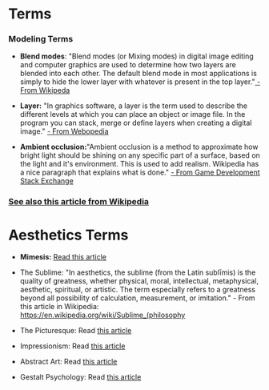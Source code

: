 # Terms
### Modeling Terms
* **Blend modes**: "Blend modes (or Mixing modes) in digital image editing and computer graphics are used to determine how two layers are blended into each other. The default blend mode in most applications is simply to hide the lower layer with whatever is present in the top layer."[ - From Wikipeda](https://en.wikipedia.org/wiki/Blend_modes)

* **Layer:** "In graphics software, a layer is the term used to describe the different levels at which you can place an object or image file. In the program you can stack, merge or define layers when creating a digital image." [ - From Webopedia](https://www.webopedia.com/TERM/L/layer.html)
* **Ambient occlusion:**"Ambient occlusion is a method to approximate how bright light should be shining on any specific part of a surface, based on the light and it's environment. This is used to add realism. Wikipedia has a nice paragraph that explains what is done." [- From Game Development Stack Exchange](https://gamedev.stackexchange.com/questions/23/what-is-ambient-occlusion) 
### [See also this article from Wikipedia](https://en.wikipedia.org/wiki/Ambient_occlusion)


# 
# Aesthetics Terms
* **Mimesis:** [Read this article](https://en.wikipedia.org/wiki/Mimesis)

* The Sublime: "In aesthetics, the sublime (from the Latin sublīmis) is the quality of greatness, whether physical, moral, intellectual, metaphysical, aesthetic, spiritual, or artistic. The term especially refers to a greatness beyond all possibility of calculation, measurement, or imitation." - From this article in Wikipedia: https://en.wikipedia.org/wiki/Sublime_(philosophy

* The Picturesque: Read [this article](https://en.wikipedia.org/wiki/Picturesque)

* Impressionism: Read [this article](https://en.wikipedia.org/wiki/Impressionism)

* Abstract Art: Read [this article](https://en.wikipedia.org/wiki/Abstract_art)

* Gestalt Psychology: Read [this article](https://en.wikipedia.org/wiki/Gestalt_psychology)

